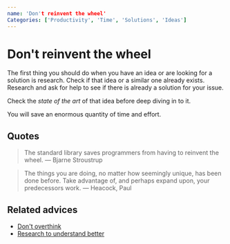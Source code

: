 ```yaml
---
name: 'Don't reinvent the wheel'
Categories: ['Productivity', 'Time', 'Solutions', 'Ideas']
---
```

# Don't reinvent the wheel

The first thing you should do when you have an idea or are looking for a solution is research. Check if that idea or a similar one already exists. Research and ask for help to see if there is already a solution for your issue.

Check the _state of the art_ of that idea before deep diving in to it.

You will save an enormous quantity of time and effort.

## Quotes

> The standard library saves programmers from having to reinvent the wheel. — Bjarne Stroustrup

> The things you are doing, no matter how seemingly unique, has been done before. Take advantage of, and perhaps expand upon, your predecessors work. — Heacock, Paul

## Related advices

- [Don't overthink](../Don't%20overthink/index.md)
- [Research to understand better](../Research%20to%20understand%20better/index.md)